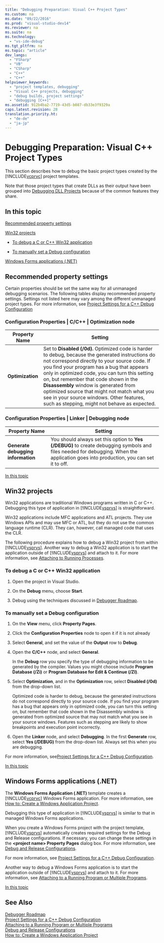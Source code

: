 ```yaml
---
title: "Debugging Preparation: Visual C++ Project Types"
ms.custom: na
ms.date: "09/22/2016"
ms.prod: "visual-studio-dev14"
ms.reviewer: na
ms.suite: na
ms.technology: 
  - "vs-ide-debug"
ms.tgt_pltfrm: na
ms.topic: "article"
dev_langs: 
  - "FSharp"
  - "VB"
  - "CSharp"
  - "C++"
  - "C++"
helpviewer_keywords: 
  - "project templates, debugging"
  - "Visual C++ projects, debugging"
  - "debug builds, project settings"
  - "debugging [C++]"
ms.assetid: 912b4ba2-7719-43d5-b087-db33e3f9329a
caps.latest.revision: 28
translation.priority.ht: 
  - "de-de"
  - "ja-jp"
---
```

# Debugging Preparation: Visual C++ Project Types
This section describes how to debug the basic project types created by the [!INCLUDE[vcprvc](../vs140/includes/vcprvc_md.md)] project templates.  
  
 Note that those project types that create DLLs as their output have been grouped into [Debugging DLL Projects](../vs140/debugging-dll-projects.md) because of the common features they share.  
  
##  <a name="BKMK_In_this_topic"></a> In this topic  
 [Recommended property settings](#BKMK_Recommended_Property_Settings)  
  
 [Win32 projects](#BKMK_Win32_Projects)  
  
-   [To debug a C or C++ Win32 application](#BKMK_To_debug_a_C_or_C___Win32_application)  
  
-   [To manually set a Debug configuration](#BKMK_To_manually_set_a_Debug_configuration)  
  
 [Windows Forms applications (.NET)](#BKMK_Windows_Forms_Applications___NET_)  
  
##  <a name="BKMK_Recommended_Property_Settings"></a> Recommended property settings  
 Certain properties should be set the same way for all unmanaged debugging scenarios. The following tables display recommended property settings. Settings not listed here may vary among the different unmanaged project types. For more information, see [Project Settings for a C++ Debug Configuration](../vs140/project-settings-for-a-c---debug-configuration.md)  
  
### Configuration Properties &#124; C/C++ &#124; Optimization node  
  
|Property Name|Setting|  
|-------------------|-------------|  
|**Optimization**|Set to **Disabled (/0d).** Optimized code is harder to debug, because the generated instructions do not correspond directly to your source code. If you find your program has a bug that appears only in optimized code, you can turn this setting on, but remember that code shown in the **Disassembly** window is generated from optimized source that might not match what you see in your source windows. Other features, such as stepping, might not behave as expected.|  
  
### Configuration Properties &#124; Linker &#124; Debugging node  
  
|Property Name|Setting|  
|-------------------|-------------|  
|**Generate debugging information**|You should always set this option to **Yes (/DEBUG)** to create debugging symbols and files needed for debugging. When the application goes into production, you can set it to off.|  
  
 [In this topic](../vs140/debugging-preparation--visual-c---project-types.md#BKMK_In_this_topic)  
  
##  <a name="BKMK_Win32_Projects"></a> Win32 projects  
 Win32 applications are traditional Windows programs written in C or C++. Debugging this type of application in [!INCLUDE[vsprvs](../vs140/includes/vsprvs_md.md)] is straightforward.  
  
 Win32 applications include MFC applications and ATL projects. They use Windows APIs and may use MFC or ATL, but they do not use the common language runtime (CLR). They can, however, call managed code that uses the CLR.  
  
 The following procedure explains how to debug a Win32 project from within [!INCLUDE[vsprvs](../vs140/includes/vsprvs_md.md)]. Another way to debug a Win32 application is to start the application outside of [!INCLUDE[vsprvs](../vs140/includes/vsprvs_md.md)] and attach to it. For more information, see [Attaching to Running Processes](../vs140/attach-to-running-processes-with-the-visual-studio-debugger.md).  
  
###  <a name="BKMK_To_debug_a_C_or_C___Win32_application"></a> To debug a C or C++ Win32 application  
  
1.  Open the project in Visual Studio.  
  
2.  On the **Debug** menu, choose **Start**.  
  
3.  Debug using the techniques discussed in [Debugger Roadmap](../vs140/debugger-basics.md).  
  
###  <a name="BKMK_To_manually_set_a_Debug_configuration"></a> To manually set a Debug configuration  
  
1.  On the **View** menu, click **Property Pages**.  
  
2.  Click the **Configuration Properties** node to open it if it is not already  
  
3.  Select **General**, and set the value of the **Output** row to **Debug**.  
  
4.  Open the **C/C++** node, and select **General**.  
  
     In the **Debug** row you specify the type of debugging information to be generated by the compiler. Values you might choose include **Program Database (/Zi)** or **Program Database for Edit & Continue (/ZI)**.  
  
5.  Select **Optimization**, and in the **Optimization** row, select **Disabled (/0d)** from the drop-down list.  
  
     Optimized code is harder to debug, because the generated instructions do not correspond directly to your source code. If you find your program has a bug that appears only in optimized code, you can turn this setting on, but remember that code shown in the Disassembly window is generated from optimized source that may not match what you see in your source windows. Features such as stepping are likely to show breakpoints and execution point incorrectly.  
  
6.  Open the **Linker** node, and select **Debugging**. In the first **Generate** row, select **Yes (/DEBUG)** from the drop-down list. Always set this when you are debugging.  
  
 For more information, see[Project Settings for a C++ Debug Configuration](../vs140/project-settings-for-a-c---debug-configuration.md).  
  
 [In this topic](../vs140/debugging-preparation--visual-c---project-types.md#BKMK_In_this_topic)  
  
##  <a name="BKMK_Windows_Forms_Applications___NET_"></a> Windows Forms applications (.NET)  
 The **Windows Forms Application (.NET)** template creates a [!INCLUDE[vcprvc](../vs140/includes/vcprvc_md.md)] Windows Forms application. For more information, see [How to: Create a Windows Application Project](assetId:///b2f93fed-c635-4705-8d0e-cf079a264efa).  
  
 Debugging this type of application in [!INCLUDE[vsprvs](../vs140/includes/vsprvs_md.md)] is similar to that in managed Windows Forms applications.  
  
 When you create a Windows Forms project with the project template, [!INCLUDE[vsprvs](../vs140/includes/vsprvs_md.md)] automatically creates required settings for the Debug and Release configurations. If necessary, you can change these settings in the **\<project name> Property Pages** dialog box. For more information, see [Debug and Release Configurations](../vs140/how-to--set-debug-and-release-configurations.md).  
  
 For more information, see [Project Settings for a C++ Debug Configuration](../vs140/project-settings-for-a-c---debug-configuration.md).  
  
 Another way to debug a Windows Forms application is to start the application outside of [!INCLUDE[vsprvs](../vs140/includes/vsprvs_md.md)] and attach to it. For more information, see [Attaching to a Running Program or Multiple Programs](../vs140/attach-to-running-processes-with-the-visual-studio-debugger.md).  
  
 [In this topic](../vs140/debugging-preparation--visual-c---project-types.md#BKMK_In_this_topic)  
  
## See Also  
 [Debugger Roadmap](../vs140/debugger-basics.md)   
 [Project Settings for a C++ Debug Configuration](../vs140/project-settings-for-a-c---debug-configuration.md)   
 [Attaching to a Running Program or Multiple Programs](../vs140/attach-to-running-processes-with-the-visual-studio-debugger.md)   
 [Debug and Release Configurations](../vs140/how-to--set-debug-and-release-configurations.md)   
 [How to: Create a Windows Application Project](assetId:///b2f93fed-c635-4705-8d0e-cf079a264efa)
